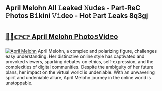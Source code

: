 ## April Melohn All 𝙻eaked 𝙽u𝚍es - Part-ReC 𝙿hotos B𝚒kini 𝚅𝚒deo - Hot 𝙿art 𝙻eaks 8q3gj

# <h2><a href="http://ld2yl7.urlbe.top/?page=April+Melohn">🔗🔗👉👉 April Melohn P𝚑oto𝚜Vid𝚎o</a></h2>

[![April Melohn](https://i.imgur.com/eBuTRDB.gif)](http://ld2yl7.urlbe.top/?page=April+Melohn)
April Melohn, a complex and polarizing figure, challenges easy understanding. Her distinctive online style has captivated and provoked viewers, sparking debates on ethics, self-expression, and the complexities of digital communities. Despite the ambiguity of her future plans, her impact on the virtual world is undeniable. With an unwavering spirit and undeniable allure, April Melohn journey in the online world is unstoppable.
